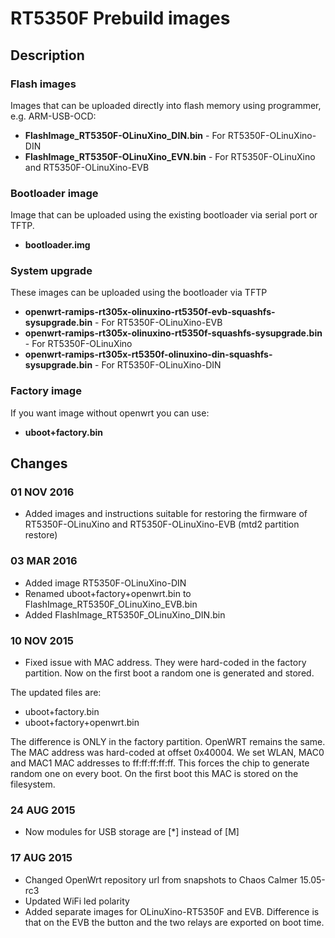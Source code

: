 # RT5350F Prebuild images

## Description

### Flash images
Images that can be uploaded directly into flash memory
using programmer, e.g. ARM-USB-OCD:
* __FlashImage_RT5350F-OLinuXino_DIN.bin__ - For RT5350F-OLinuXino-DIN
* __FlashImage_RT5350F-OLinuXino_EVN.bin__ - For RT5350F-OLinuXino and RT5350F-OLinuXino-EVB

### Bootloader image
Image that can be uploaded using the existing bootloader via serial port or TFTP.
* __bootloader.img__

### System upgrade
These images can be uploaded using the bootloader via TFTP
* __openwrt-ramips-rt305x-olinuxino-rt5350f-evb-squashfs-sysupgrade.bin__ - For RT5350F-OLinuXino-EVB
* __openwrt-ramips-rt305x-olinuxino-rt5350f-squashfs-sysupgrade.bin__ - For RT5350F-OLinuXino
* __openwrt-ramips-rt305x-rt5350f-olinuxino-din-squashfs-sysupgrade.bin__ - For RT5350F-OLinuXino-DIN

### Factory image
If you want image without openwrt you can use:
* __uboot+factory.bin__


## Changes

### 01 NOV 2016

* Added images and instructions suitable for restoring the firmware of RT5350F-OLinuXino and RT5350F-OLinuXino-EVB (mtd2 partition restore)

### 03 MAR 2016

* Added image RT5350F-OLinuXino-DIN
* Renamed uboot+factory+openwrt.bin to FlashImage_RT5350F_OLinuXino_EVB.bin
* Added FlashImage_RT5350F_OLinuXino_DIN.bin

### 10 NOV 2015

* Fixed issue with MAC address. They were hard-coded in the 
factory partition. Now on the first boot a random one is 
generated and stored.

The updated files are:
- uboot+factory.bin
- uboot+factory+openwrt.bin

The difference is ONLY in the factory partition. OpenWRT remains the same.
The MAC address was hard-coded at offset 0x40004. We set WLAN,
MAC0 and MAC1 MAC addresses to ff:ff:ff:ff:ff. This forces the chip to
generate random one on every boot. On the first boot this MAC is 
stored on the filesystem.

### 24 AUG 2015

* Now modules for USB storage are [*] instead of [M]

### 17 AUG 2015

* Changed OpenWrt repository url from snapshots to Chaos Calmer 15.05-rc3
* Updated WiFi led polarity
* Added separate images for OLinuXino-RT5350F and EVB. Difference is that on
the EVB the button and the two relays are exported on boot time.
